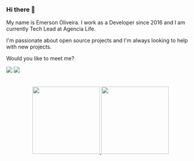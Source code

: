 ### Hi there 👋

My name is Emerson Oliveira. I work as a Developer since 2016 and I am currently Tech Lead at Agencia Life.

I'm passionate about open source projects and I'm always looking to help with new projects.

Would you like to meet me? 
<div> 
  <a href="https://www.linkedin.com/in/emerson-oliveira-078808109/" target="_blank"><img src="https://img.shields.io/badge/-LinkedIn-%230077B5?style=for-the-badge&logo=linkedin&logoColor=white" target="_blank"></a> 
    <a href="https://twitter.com/emerson60s" target="_blank"><img src="https://img.shields.io/badge/Twitter-1DA1F2?style=for-the-badge&logo=twitter&logoColor=white" target="_blank"></a>
</div>
<br>
<br>
<div align="center">
  <a href="https://github.com/emerson-oliveira">
  <img height="180em" src="https://github-readme-stats.vercel.app/api?username=emerson-oliveira&show_icons=true&theme=dracula&include_all_commits=true&count_private=true"/>
  <img height="180em" src="https://github-readme-stats.vercel.app/api/top-langs/?username=emerson-oliveira&layout=compact&langs_count=7&theme=dracula"/>
  </a>
</div>
